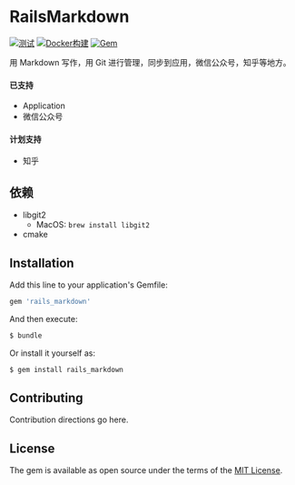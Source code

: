 # RailsMarkdown

[![测试](https://github.com/work-design/rails_markdown/actions/workflows/test.yml/badge.svg)](https://github.com/work-design/rails_markdown/actions/workflows/test.yml)
[![Docker构建](https://github.com/work-design/rails_markdown/actions/workflows/cd.yml/badge.svg)](https://github.com/work-design/rails_markdown/actions/workflows/cd.yml)
[![Gem](https://github.com/work-design/rails_markdown/actions/workflows/gempush.yml/badge.svg)](https://github.com/work-design/rails_markdown/actions/workflows/gempush.yml)

用 Markdown 写作，用 Git 进行管理，同步到应用，微信公众号，知乎等地方。

#### 已支持
* Application
* 微信公众号
#### 计划支持
* 知乎

## 依赖
* libgit2
  * MacOS: `brew install libgit2`
* cmake

## Installation
Add this line to your application's Gemfile:

```ruby
gem 'rails_markdown'
```

And then execute:
```bash
$ bundle
```

Or install it yourself as:
```bash
$ gem install rails_markdown
```

## Contributing
Contribution directions go here.

## License
The gem is available as open source under the terms of the [MIT License](https://opensource.org/licenses/MIT).
